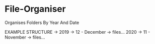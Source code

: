 # File-Organiser
 
 Organises Folders By Year And Date
 
EXAMPLE STRUCTURE ->
 2019 ->
    12 - December ->
      files...
 2020 ->
    11 - November ->
      files...


